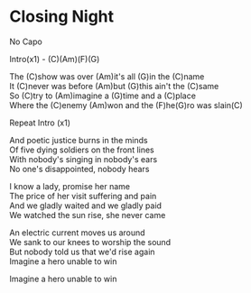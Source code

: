 # Closing Night

No Capo

Intro(x1) - (C)(Am)(F)(G)

The (C)show was over (Am)it's all (G)in the (C)name  
It (C)never was before (Am)but (G)this ain't the (C)same  
So (C)try to (Am)imagine a (G)time and a (C)place  
Where the (C)enemy (Am)won and the (F)he(G)ro was slain(C)  

Repeat Intro (x1)

And poetic justice burns in the minds  
Of five dying soldiers on the front lines  
With nobody's singing in nobody's ears  
No one's disappointed, nobody hears  

I know a lady, promise her name  
The price of her visit suffering and pain  
And we gladly waited and we gladly paid  
We watched the sun rise, she never came  

An electric current moves us around  
We sank to our knees to worship the sound  
But nobody told us that we'd rise again  
Imagine a hero unable to win  

Imagine a hero unable to win
